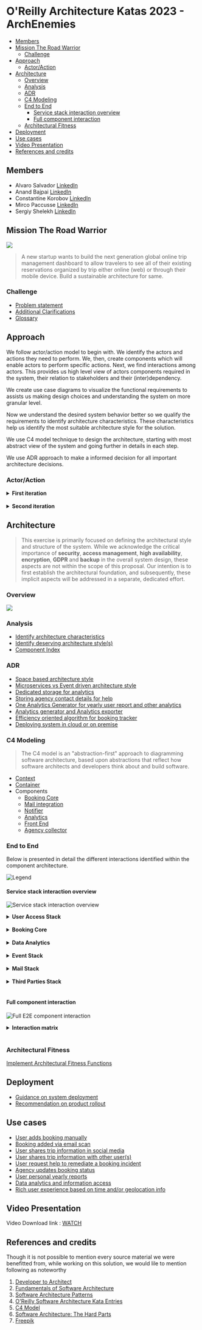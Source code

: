 # O'Reilly Architecture Katas 2023 - ArchEnemies



<!-- vim-markdown-toc GFM -->

- [Members](#members)
- [Mission The Road Warrior](#mission-the-road-warrior)
  - [Challenge](#challenge)
- [Approach](#approach)
  - [Actor/Action](#actoraction)
- [Architecture](#architecture)
  - [Overview](#overview)
  - [Analysis](#analysis)
  - [ADR](#adr)
  - [C4 Modeling](#c4-modeling)
  - [End to End](#end-to-end)
    - [Service stack interaction overview](#service-stack-interaction-overview)
    - [Full component interaction](#full-component-interaction)
  - [Architectural Fitness](#architectural-fitness)
- [Deployment](#deployment)
- [Use cases](#use-cases)
- [Video Presentation](#video-presentation)
- [References and credits](#references-and-credits)

<!-- vim-markdown-toc -->


## Members

- Alvaro Salvador [LinkedIn](https://www.linkedin.com/in/alvarorafael/)
- Anand Bajpai [LinkedIn](https://www.linkedin.com/in/bajpai-anand)
- Constantine Korobov [LinkedIn](https://www.linkedin.com/in/ckorobov/)
- Mirco Paccusse [LinkedIn](https://www.linkedin.com/in/mirco-paccusse-97525012/)
- Sergiy Shelekh [LinkedIn](https://www.linkedin.com/in/proxitrone/)

## Mission The Road Warrior

![](/assets/logo_road_warrior.png)

> A new startup wants to build the next generation global online trip management dashboard to allow travelers to see all of their existing reservations organized by trip either online (web) or through their mobile device. Build a sustainable architecture for same.


### Challenge

- [Problem statement](./doc/problem.md)
- [Additional Clarifications](./doc/clarification.md)
- [Glossary](./doc/glossary.md)

## Approach

We follow actor/action model to begin with. We identify the actors and actions they need to perform. We, then, create components which will enable actors to perform specific actions. Next, we find interactions among actors. This provides us high level view of actors components required in the system, their relation to stakeholders and their (inter)dependency.

We create use case diagrams to visualize the functional requirements to assists us making design choices and understanding the system on more granular level.

Now we understand the desired system behavior better so we qualify the requirements to identify architecture characteristics. These characteristics help us identify the most suitable architecture style for the solution.

We use C4 model technique to design the architecture, starting with most abstract view of the system and going further in details in each step.

We use ADR approach to make a informed decision for all important architecture decisions.

### Actor/Action

<details><summary><b>First iteration</b></summary>

![](./doc/approach/actor_action_base.png)

</details><br>

<details><summary><b>Second iteration</b></summary>

![](./doc/approach/actor-action.svg)

</details>

## Architecture

> This exercise is primarily focused on defining the architectural style and structure of the system. While we acknowledge the critical importance of **security**, **access management**, **high availability**, **encryption**, **GDPR** and **backup** in the overall system design, these aspects are not within the scope of this proposal. Our intention is to first establish the architectural foundation, and subsequently, these implicit aspects will be addressed in a separate, dedicated effort.

### Overview

![](./doc/arch/road-warrior-highlevel.drawio.png)

### Analysis

- [Identify architecture characteristics](./doc/arch-char.md)
- [Identify deserving architecture style(s)](./doc/arch-style.md)
- [Component Index](./doc/components.md)

### ADR

- [Space based architecture style](/doc/adr/0001-arch-style-space-based.md)
- [Microservices vs Event driven architecture style](/doc/adr/0002-arch-style-microservices-vs-event-driven.md)
- [Dedicated storage for analytics](/doc/adr/0003-dedicated-db-for-analytics-usage.md)
- [Storing agency contact details for help](/doc/adr/0004-store-agency-contact-for-help.md)
- [One Analytics Generator for yearly user report and other analytics](/doc/adr/0005-data-reporter-and-analytics-generator.md)
- [Analytics generator and Analytics exporter](/doc/adr/0006-analytics-generator-and-analytics-exporter.md)
- [Efficiency oriented algorithm for booking tracker](/doc/adr/0007-efficient-oriented-algorithm-for-booking-tracker.md)
- [Deploying system in cloud or on premise](/doc/adr/0008-deploying-system-in-cloud-or-on-premise.md)

### C4 Modeling

> The C4 model is an "abstraction-first" approach to diagramming software architecture, based upon abstractions that reflect how software architects and developers think about and build software.

* [Context](doc/c4/context.md)
* [Container](doc/c4/container.md)
* Components
  * [Booking Core](doc/c4/component-booking-core.md)
  * [Mail integration](doc/c4/component-mail-integration.md)
  * [Notifier](doc/c4/component-notifier.md)
  * [Analytics](doc/c4/component-analytics.md)
  * [Front End](doc/c4/component-front-end.md)
  * [Agency collector](./doc/c4/component-collector-agencies.md)


### End to End

Below is presented in detail the different interactions identified within the component architecture.

![Legend](./doc/arch/hldv2_legend.png)

#### Service stack interaction overview

![Service stack interaction overview](./doc/arch/hldv2_collapsed.png)

<details><summary><b>User Access Stack</b></summary>

Our users access the RoadWarrior via the _CDN_ where we can cache static resources for fast worldwide delivery based on proximity. This then feeds into the _API Gateway_ which is the main artery for all user interactions. _Frontend_ components offer the user access via Web site and support Mobile Apps in popular platforms such _Android_ and _iPhone_.

![User Access stack](./doc/arch/hldv2_zoomin_useraccess.png)

</details><br>

<details><summary><b>Booking Core</b></summary>

Next is the booking core, which consists of three components: the _Booking Storage_, the _Booking Engine_ – the orchestrator for the lifecycle of tracked user bookings and CRUD operations on the storage-, the _Booking Tracker_ –an ephemeral component that tracks the status of all bookings via integrations with third parties.

_Booking Tracker_ requires a high degree of elasticity to support a rapid increase in bookings for the 15-mil user-base. We envision this to be implemented by single-use lambda functions corresponding to each booking tracked, that need to be launched on a certain schedule.

Composed of three components

- **Booking engine**: acting as orchestrator in context with the lifecycle of the bookings tracked for the end users
- **Booking Trackers**. Ephemeral component which is responsible to track booking status and report if any relevant change
- **Booking storage**. Main storage of the stack
- _Booking engine_ interacts also directly with some third parties in limited scenarios to gather local meaningful data regarding the bookings tracked
- Northbound wise _Booking Engine_ offers to perform CRUD operations on the booking storage, consumed mainly by _Frontend_ stack and _Data Exporter_ from the _Data Analytics_ stack


![Booking Core stack](./doc/arch/hldv2_zoomin_bookingcore.png)

</details><br>

<details><summary><b>Data Analytics</b></summary>

The next block is _Data Analytics_, which is one of the most crucial for monetization and survivability of the RoadWarrior. The purpose of this block is to gather booking events and populate the analytics storage, where they are then processed into metrics, that can be shared with third-parties.


![Data Analytics stack](./doc/arch/hldv2_zoomin_dataanalytics.png)

</details><br>

<details><summary><b>Event Stack</b></summary>

_Event stack_ is at the heart of our event-driven architecture. It has an event broker, which integrates in a bus fashion different consumers and providers of events.
Its design allows to incorporate more providers (eg: more booking companies) as well as comsumers (eg: new platform components) without requiring uplifting any development into the existing components so far integrated.


![Event stack](./doc/arch/hldv2_zoomin_eventstack.png)

</details><br>

<details><summary><b>Mail Stack</b></summary>

Supports integration with email providers in a proactive and passive manner.

- _Mail poller_ proactively query relevant providers for the end users
- _Mail listener_ receives emails from the end user inbox in case the user has setup its mailbox to forward or copy emails to be scanned.
- _Mail filterer_ receives events from both components and enforces which emails shall trigger a booking-relevant event, based on the user configuration.

![Mail stack](./doc/arch/hldv2_zoomin_mailintegration.png)

</details><br>


<details><summary><b>Third Parties Stack</b></summary>

This is the third party integration stack which provides a common interface API. This allows different components from the platform to request data from the third parties on demand
It is composed of connectors, which can be added and scaled. Every connector maybe responsible to interface with a specific third party southbound wise, while offering a common API northbound which can be consumed by any component internally in the platform.

![Third Parties stack](./doc/arch/hldv2_zoomin_thirdparty.png)

</details><br>

#### Full component interaction

![Full E2E component interaction](./doc/arch/hldv2_full_interaction_by_id.png)

<details><summary><b>Interaction matrix</b></summary>

| <span style="display: inline-block; width:60px">Id</span> | From Component         | To Component                      | Interaction type      | Communication Domain                                       | Observations                                              |
| ------:                                                   | --                     | --                                | --                    | --                                                         | --                                                        |
| **INT-1**                                                 | End Users              | CDN                               | HTTP                  | PUBLIC                                                     | Cached on CDN                                             |
| **INT-2**                                                 | CDN                    | API Gateway                       | HTTP                  | PUBLIC                                                     | Refresh content                                           |
| **INT-3**                                                 | API Gateway            | Front End                         | HTTP                  | PLATFORM INTERNAL                                          |
| **INT-4**                                                 | Booking Engine         | Social Media Connector	| REST      | PLATFORM INTERNAL     |
| **INT-5**                                                 | API Gateway            | Booking Engine                    | HTTP / Streaming      | PLATFORM INTERNAL                                          |
| **INT-6**                                                 | API Gateway            | Notifier                          | HTTP / REST           | PLATFORM INTERNAL                                          |
| **INT-7**                                                 | Event Broker           | Notifier	| Streaming         | PLATFORM INTERNAL     |
| **INT-8**                                                 | Mail Poller            | Email Services                    | HTTP / IMAP / POP3    | PUBLIC                                                     | Active polling                                            |
| **INT-9**                                                 | Email Services         | Mail Listener	SMTP              | PUBLIC                | Passive reception                                          |
| **INT-10**                                                | Mail Listener          | Mail Filterer	| Streaming         | STACK INTERNAL        | Postprocess and filter emails which shall trigger an event |
| **INT-11**                                                | Mail Poller            | Mail Filterer	| Streaming         | STACK INTERNAL        | Postprocess and filter emails which shall trigger an event |
| **INT-12**                                                | Mail Filterer          | Event Broker	| Streaming         | PLATFORM INTERNAL     | Generate events based on mail filtering logic              |
| **INT-13**                                                | Event Broker           | Booking Engine	| Event push        | PLATFORM INTERNAL     |
| **INT-14**                                                | Booking Engine         | Event Broker	| Event pull        | PLATFORM INTERNAL     |
| **INT-15**                                                | Booking Engine         | Booking storage                   | HTTP / REST / GraphQL | STACK INTERNAL                                             | CRUD operations                                           |
| **INT-16**                                                | Booking Engine         | Partners Connector	| REST      | PLATFORM INTERNAL     | Request context data for a booking                         |
| **INT-17**                                                | Booking Engine         | Booking Trackers	| REST      | STACK INTERNAL        | Create tracker tasks                                       |
| **INT-18**                                                | Data Exporter          | Booking Engine	| REST / GraphQL    | PLATFORM INTERNAL     | Read / Import data for analytics                           |
| **INT-19**                                                | Data Exporter          | Analytics Storage	| Streaming | STACK INTERNAL        | Store data for analytics                                   |
| **INT-20**                                                | Event Broker           | Data Exporter	| Streaming         | PLATFORM INTERNAL     | Booking events relevant for analytics                      |
| **INT-21**                                                | Analytics Generator    | Analytics Storage	| Streaming | STACK INTERNAL        | Import and generation of reports                           |
| **INT-22**                                                | Analytics Exporter     | Analytics Storage	| Streaming | STACK INTERNAL        | Read analytics and reports                                 |
| **INT-23**                                                | Analytics Exporter     | Analytics Users	| Streaming         | PUBLIC                | Expose analytics and reports                               |
| **INT-24**                                                | Analytics Users        | Analytics Exporter                | HTTP / REST / GraphQL | PUBLIC                                                     | Consume analytics and reports                             |
| **INT-25**                                                | Agencies Connectors    | Travel Agencies                   | HTTP / REST           | PUBLIC                                                     | Retrieve booking status                                   |
| **INT-26**                                                | GDS Connectors	GDS    | HTTP / REST                       | PUBLIC                | Retrieve booking status                                    |
| **INT-27**                                                | Booking Trackers       | Agencies Connectors	| REST      | PLATFORM INTERNAL     | Request booking status update                              |
| **INT-28**                                                | Booking Trackers       | GDS Connectors	| REST              | PLATFORM INTERNAL     | Request booking status update                              |
| **INT-29**                                                | Booking Trackers       | Event Broker	| Streaming         | PLATFORM INTERNAL     | Booking event                                              |
| **INT-30**                                                | Social Media Connector | Social Media                      | HTTP / REST           | PUBLIC                                                     | Share booking info                                        |
| **INT-31**                                                | Partners Connector     | Partners                          | HTTP / REST           | PUBLIC                                                     | Get complementary info to support location based features |

</details><br>


### Architectural Fitness

[Implement Architectural Fitness Functions](./doc/arch-fitness.md)

## Deployment

- [Guidance on system deployment](./doc/deployment.md)
- [Recommendation on product rollout](./doc/rollout.md)

## Use cases

- [User adds booking manually](./doc/use_cases/user_add_booking_manually.md)
- [Booking added via email scan](./doc/use_cases/booking_added_via_email_scan.md)
- [User shares trip information in social media](./doc/use_cases/user_share_trip_on_social_media.md)
- [User shares trip information with other user(s) ](./doc/use_cases/user_share_with_other_user.md)
- [User request help to remediate a booking incident](./doc/use_cases/user_request_help.md)
- [Agency updates booking status](./doc/use_cases/agency_updates_booking_status.md)
- [User personal yearly reports](./doc/use_cases/user_yearly_report.md)
- [Data analytics and information access](/doc/use_cases/analytics_and_reporting.md)
- [Rich user experience based on time and/or geolocation info](./doc/use_cases/rich_user_experience.md)

## Video Presentation

Video Download link : [WATCH](https://www.youtube.com/watch?v=gs6tfoHy4gw&ab_channel=AnandBajpai)

## References and credits

Though it is not possible to mention every source material we were benefitted from, while working on this solution, we would lile to mention following as noteworthy

1. [Developer to Architect](https://www.developertoarchitect.com/)
2. [Fundamentals of Software Architecture](https://www.oreilly.com/library/view/fundamentals-of-software/9781492043447/)
3. [Software Architecture Patterns](https://www.oreilly.com/library/view/software-architecture-patterns/9781491971437/)
4. [O'Reilly Software Architecture Kata Entries](https://github.com/tekiegirl/SoftwareArchitectureResources/blob/main/Resources/OReillyKata.md)
5. [C4 Model](https://c4model.com/)
6. [Software Architecture: The Hard Parts](https://learning.oreilly.com/library/view/software-architecture-the/9781492086888/)
7. [Freepik](https://www.freepik.com/)

